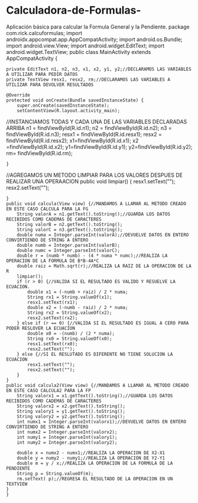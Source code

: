 # Calculadora-de-Formulas-
Aplicación básica para calcular la Formula General y la Pendiente.
package com.rick.calcuformulas;
import androidx.appcompat.app.AppCompatActivity;
import android.os.Bundle;
import android.view.View;
import android.widget.EditText;
import android.widget.TextView;
public class MainActivity extends AppCompatActivity {

    private EditText n1, n2, n3, x1, x2, y1, y2;//DECLARAMOS LAS VARIABLES A UTILIZAR PARA PEDIR DATOS
    private TextView resx1, resx2, rm;//DECLARAMOS LAS VARIABLES A UTILIZAR PARA DEVOLVER RESULTADOS

    @Override
    protected void onCreate(Bundle savedInstanceState) {
        super.onCreate(savedInstanceState);
        setContentView(R.layout.activity_main);
//INSTANCIAMOS TODAS Y CADA UNA DE LAS VARIABLES DECLARADAS ARRIBA
        n1 = findViewById(R.id.n1);
        n2 = findViewById(R.id.n2);
        n3 = findViewById(R.id.n3);
        resx1 = findViewById(R.id.resx1);
        resx2 = findViewById(R.id.resx2);
        x1=findViewById(R.id.x1);
        x2 =findViewById(R.id.x2);
        y1=findViewById(R.id.y1);
        y2=findViewById(R.id.y2);
        rm= findViewById(R.id.rm);

    }
//AGREGAMOS UN METODO LIMPIAR PARA LOS VALORES DESPUES DE REALIZAR UNA OPERAACION
    public void limpiar() {
        resx1.setText("");
        resx2.setText("");

    }
    public void calcula(View view) {//MANDAMOS A LLAMAR AL METODO CREADO EN ESTE CASO CALCULA PARA LA FG
        String valorA = n1.getText().toString();//GUARDA LOS DATOS RECIBIDOS COMO CADEMAS DE CARACTERES
        String valorB = n2.getText().toString();
        String valorC = n3.getText().toString();
        double numa = Integer.parseInt(valorA);//DEVUELVE DATOS EN ENTERO CONVIRTIENDO DE STRING A ENTERO
        double numb = Integer.parseInt(valorB);
        double numc = Integer.parseInt(valorC);
        double r = (numb * numb) - (4 * numa * numc);//REALIZA LA OPERACION DE LA FORMULA DE B*B-4A*C
        double raiz = Math.sqrt(r);//REALIZA LA RAIZ DE LA OPERACION DE LA R
        limpiar();
        if (r > 0) {//VALIDA SI EL RESULTADO ES VALIDO Y RESUELVE LA ECUACION.
            double x1 = (-numb + raiz) / 2 * numa;
            String rx1 = String.valueOf(x1);
            resx1.setText(rx1);
            double x2 = (-numb - raiz) / 2 * numa;
            String rx2 = String.valueOf(x2);
            resx2.setText(rx2);
        } else if (r == 0) {//VALIDA SI EL RESULTADO ES IGUAL A CERO PARA PODER RESLOVER LA ECUACION
            double x0 = -(numb) / (2 * numa);
            String rx0 = String.valueOf(x0);
            resx1.setText(rx0);
            resx2.setText("");
        } else {//SI EL RESLUTADO ES DIFERENTE NO TIENE SOLUCION LA ECUACION
            resx1.setText("");
            resx2.setText("");
        }
    }
    public void calcula2(View view) {//MANDAMOS A LLAMAR AL METODO CREADO EN ESTE CASO CALCULA2 PARA LA FP
        String valorx1 = x1.getText().toString();//GUARDA LOS DATOS RECIBIDOS COMO CADEMAS DE CARACTERES
        String valorx2 = x2.getText().toString();
        String valory1 = y1.getText().toString();
        String valory2 = y2.getText().toString();
        int numx1 = Integer.parseInt(valorx1);//DEVUELVE DATOS EN ENTERO CONVIRTIENDO DE STRING A ENTERO
        int numx2 = Integer.parseInt(valorx2);
        int numy1 = Integer.parseInt(valory1);
        int numy2 = Integer.parseInt(valory2);

        double x = numx2 - numx1;//REALIZA LA OPERACION DE X2-X1
        double y = numy2 - numy1;//REALIZA LA OPERACION DE Y2-Y1
        double m = y / x;//REALIZA LA OPERACION DE LA FORMULA DE LA PENDIENTE
        String p = String.valueOf(m);
        rm.setText( p);//REGRESA EL RESULTADO DE LA OPERACION EN UN TEXTVIEW
    }
    }

